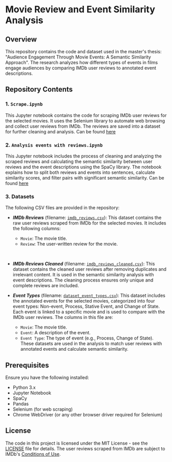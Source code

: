 # Movie Review and Event Similarity Analysis
## Overview
This repository contains the code and dataset used in the master's thesis: "Audience Engagement Through Movie Events: A Semantic Similarity Approach". The research analyzes how different types of events in films engage audiences by comparing IMDb user reviews to annotated event descriptions.

## Repository Contents
### 1. `Scrape.ipynb`
This Jupyter notebook contains the code for scraping IMDb user reviews for the selected movies. It uses the Selenium library to automate web browsing and collect user reviews from IMDb. The reviews are saved into a dataset for further cleaning and analysis. Can be found [here]([`Scrape.ipynb`](https://github.com/arisef77/Movie-Review-Event-Similarity/blob/main/Scrape.ipynb))

### 2. `Analysis events with reviews.ipynb`
This Jupyter notebook includes the process of cleaning and analyzing the scraped reviews and calculating the semantic similarity between user reviews and the event descriptions using the SpaCy library. The notebook explains how to split both reviews and events into sentences, calculate similarity scores, and filter pairs with significant semantic similarity. Can be found [here](https://github.com/arisef77/Movie-Review-Event-Similarity/blob/main/Analysis%20events%20with%20reviews.ipynb)

### 3. Datasets
The following CSV files are provided in the repository:

- ***IMDb Reviews*** (filename: [`imdb_reviews.csv`](https://github.com/arisef77/Movie-Review-Event-Similarity/blob/main/imdb_reviews.csv)): This dataset contains the raw user reviews scraped from IMDb for the selected movies. It includes the following columns:

    -  `Movie`: The movie title.
    -  `Review`: The user-written review for the movie.
<br>    

- ***IMDb Reviews Cleaned*** (filename: [`imdb_reviews_cleaned.csv`](https://github.com/arisef77/Movie-Review-Event-Similarity/blob/main/imdb_reviews.csv)): This dataset contains the cleaned user reviews after removing duplicates and irrelevant content. It is used in the semantic similarity analysis with event descriptions. The cleaning process ensures only unique and complete reviews are included.

- ***Event Types*** (filename: [`dataset_event_types.csv`](https://github.com/arisef77/Movie-Review-Event-Similarity/blob/main/dataset_event_types.csv)): This dataset includes the annotated events for the selected movies, categorized into four event types: Non-event, Process, Stative Event, and Change of State. Each event is linked to a specific movie and is used to compare with the IMDb user reviews. The columns in this file are:

    -  `Movie`: The movie title.
    -  `Event`: A description of the event.
    -  `Event Type`: The type of event (e.g., Process, Change of State).
These datasets are used in the analysis to match user reviews with annotated events and calculate semantic similarity.

## Prerequisites
Ensure you have the following installed:

- Python 3.x
- Jupyter Notebook
- SpaCy
- Pandas
- Selenium (for web scraping)
- Chrome WebDriver (or any other browser driver required for Selenium)

## License

The code in this project is licensed under the MIT License - see the [LICENSE](https://github.com/arisef77/Movie-Review-Event-Similarity/blob/main/LICENCE.md) file for details.
The user reviews scraped from IMDb are subject to IMDb's [Conditions of Use](https://www.imdb.com/conditions).
